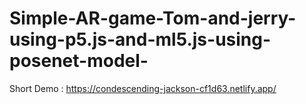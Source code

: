 # Simple-AR-game-Tom-and-jerry-using-p5.js-and-ml5.js-using-posenet-model-

Short Demo :
https://condescending-jackson-cf1d63.netlify.app/
